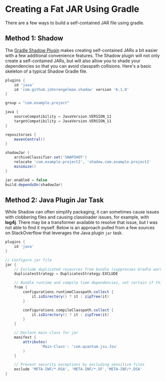 # Creating a Fat JAR Using Gradle

There are a few ways to build a self-contained JAR file using gradle.

## Method 1: Shadow

The [Gradle Shadow Plugin](https://imperceptiblethoughts.com/shadow/) makes creating
self-contained JARs a bit easier with a few additional convenience features.
The Shadow plugin will not only create a self-contained JARs, but will also allow you to shade
your dependencies so that you can avoid classpath collisions. Here's a basic skeleton
of a typical Shadow Gradle file.

```groovy
plugins {
    id 'java'
    id 'com.github.johnrengelman.shadow' version '6.1.0'
}

group = "com.example.project"

java {
    sourceCompatibility = JavaVersion.VERSION_11
    targetCompatibility = JavaVersion.VERSION_11
}

repositories {
    mavenCentral()
}

shadowJar {
    archiveClassifier.set('SNAPSHOT')
    relocate 'com.example.project2', 'shadow.com.example.project2'
    minimize()
}

jar.enabled = false
build.dependsOn(shadowJar)
```

## Method 2: Java Plugin Jar Task

While Shadow can often simplify packaging, it can sometimes cause issues with clobbering
files and causing classloader issues, for example, with **log4j**. There may be a
transformer available to resolve that issue, but I was not able to find it myself.
Below is an approach pulled from a few sources on StackOverflow that leverages the
Java plugin `jar` task.

```groovy
plugins {
    id 'java'
}

// Configure jar file
jar {
    // Exclude duplicated resources from bundle (suppresses Gradle warnings)
    duplicatesStrategy = DuplicatesStrategy.EXCLUDE

    // Bundle runtime and compile time dependencies, not certain if this is 100% correct
    from {
        configurations.runtimeClasspath.collect {
            it.isDirectory() ? it : zipTree(it)
        }

        configurations.compileClasspath.collect {
            it.isDirectory() ? it : zipTree(it)
        }
    }

    // Declare main class for jar
    manifest {
        attributes(
                'Main-Class': 'com.quantum.jsu.Jsu'
        )
    }

    // Prevent security exceptions by excluding sensitive files
    exclude 'META-INF/*.RSA', 'META-INF/*.SF','META-INF/*.DSA'
}
```